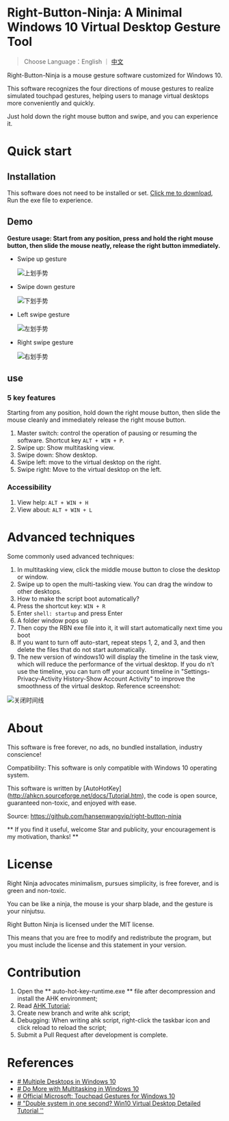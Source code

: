 # Right-Button-Ninja: A Minimal Windows 10 Virtual Desktop Gesture Tool

> Choose Language：English ｜ [中文](https://github.com/hansenwangvip/right-button-ninja/edit/master/README.md)

Right-Button-Ninja is a mouse gesture software customized for Windows 10.

This software recognizes the four directions of mouse gestures to realize simulated touchpad gestures, helping users to manage virtual desktops more conveniently and quickly.

Just hold down the right mouse button and swipe, and you can experience it.

# Quick start

## Installation

This software does not need to be installed or set.
[Click me to download](https://github.com/hansenwangvip/right-button-ninja/releases/download/v1.0.1/RBN.right-button-ninja@1.0.1.zip), Run the exe file to experience.

## Demo

**Gesture usage: Start from any position, press and hold the right mouse button, then slide the mouse neatly, release the right button immediately.**

- Swipe up gesture

	![上划手势](./imgs/slide-up.gif)

- Swipe down gesture

	![下划手势](./imgs/slide-down.gif)

- Left swipe gesture

	![左划手势](./imgs/slide-left.gif)

- Right swipe gesture

	![右划手势](./imgs/slide-right.gif)


## use

### 5 key features

Starting from any position, hold down the right mouse button, then slide the mouse cleanly and immediately release the right mouse button.

1. Master switch: control the operation of pausing or resuming the software. Shortcut key `ALT + WIN + P`.
2. Swipe up: Show multitasking view.
3. Swipe down: Show desktop.
4. Swipe left: move to the virtual desktop on the right.
5. Swipe right: Move to the virtual desktop on the left.

### Accessibility

1. View help: `ALT + WIN + H`
2. View about: `ALT + WIN + L`


# Advanced techniques

Some commonly used advanced techniques:

1. In multitasking view, click the middle mouse button to close the desktop or window.
2. Swipe up to open the multi-tasking view. You can drag the window to other desktops.
3. How to make the script boot automatically?
1. Press the shortcut key: `WIN + R`
2. Enter `shell: startup` and press Enter
3. A folder window pops up
4. Then copy the RBN exe file into it, it will start automatically next time you boot
5. If you want to turn off auto-start, repeat steps 1, 2, and 3, and then delete the files that do not start automatically.
4. The new version of windows10 will display the timeline in the task view, which will reduce the performance of the virtual desktop. If you do n’t use the timeline, you can turn off your account timeline in "Settings-Privacy-Activity History-Show Account Activity" to improve the smoothness of the virtual desktop. Reference screenshot:

![关闭时间线](./imgs/turn-off-timeline.png)

# About

This software is free forever, no ads, no bundled installation, industry conscience!

Compatibility: This software is only compatible with Windows 10 operating system.

This software is written by [AutoHotKey] (http://ahkcn.sourceforge.net/docs/Tutorial.htm), the code is open source, guaranteed non-toxic, and enjoyed with ease.

Source: <https://github.com/hansenwangvip/right-button-ninja>

** If you find it useful, welcome Star and publicity, your encouragement is my motivation, thanks! **

# License

Right Ninja advocates minimalism, pursues simplicity, is free forever, and is green and non-toxic.

You can be like a ninja, the mouse is your sharp blade, and the gesture is your ninjutsu.

Right Button Ninja is licensed under the MIT license.

This means that you are free to modify and redistribute the program, but you must include the license and this statement in your version.

# Contribution

1. Open the ** auto-hot-key-runtime.exe ** file after decompression and install the AHK environment;
2. Read [AHK Tutorial](http://ahkcn.sourceforge.net/docs/Tutorial.htm);
3. Create new branch and write ahk script;
4. Debugging: When writing ahk script, right-click the taskbar icon and click reload to reload the script;
5. Submit a Pull Request after development is complete.


# References

- [# Multiple Desktops in Windows 10](https://support.microsoft.com/en-us/help/4028538/windows-10-multiple-desktops)
- [# Do More with Multitasking in Windows 10](https://support.microsoft.com/en-us/help/4026282/windows-10-get-more-done-with-multitasking)
- [# Official Microsoft: Touchpad Gestures for Windows 10](https://support.microsoft.com/en-us/help/4027871/windows-10-touchpad-gestures)
- [# "Double system in one second? Win10 Virtual Desktop Detailed Tutorial ''](https://www.pconline.com.cn/win8/560/5608916_all.html)
